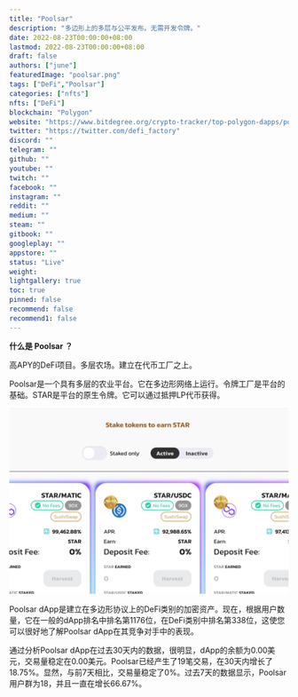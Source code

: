 ```yaml
---
title: "Poolsar"
description: "多边形上的多层与公平发布。无需开发令牌。"
date: 2022-08-23T00:00:00+08:00
lastmod: 2022-08-23T00:00:00+08:00
draft: false
authors: ["june"]
featuredImage: "poolsar.png"
tags: ["DeFi","Poolsar"]
categories: ["nfts"]
nfts: ["DeFi"]
blockchain: "Polygon"
website: "https://www.bitdegree.org/crypto-tracker/top-polygon-dapps/poolsar"
twitter: "https://twitter.com/defi_factory"
discord: ""
telegram: ""
github: ""
youtube: ""
twitch: ""
facebook: ""
instagram: ""
reddit: ""
medium: ""
steam: ""
gitbook: ""
googleplay: ""
appstore: ""
status: "Live"
weight: 
lightgallery: true
toc: true
pinned: false
recommend: false
recommend1: false
---
```


**什么是 Poolsar ？**

高APY的DeFi项目。多层农场。建立在代币工厂之上。

Poolsar是一个具有多层的农业平台。它在多边形网络上运行。令牌工厂是平台的基础。STAR是平台的原生令牌。它可以通过抵押LP代币获得。

![高APY的DeFi项目](41.png)



Poolsar dApp是建立在多边形协议上的DeFi类别的加密资产。现在，根据用户数量，它在一般的dApp排名中排名第1176位，在DeFi类别中排名第338位，这使您可以很好地了解Poolsar dApp在其竞争对手中的表现。

通过分析Poolsar dApp在过去30天内的数据，很明显，dApp的余额为0.00美元，交易量稳定在0.00美元。Poolsar已经产生了19笔交易，在30天内增长了18.75%。显然，与前7天相比，交易量稳定了0%。过去7天的数据显示，Poolsar用户群为18，并且一直在增长66.67%。